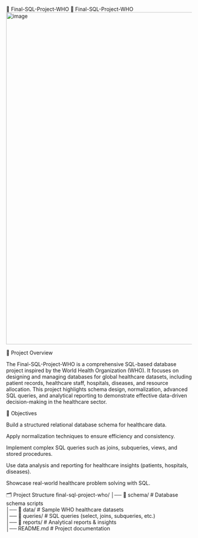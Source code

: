 🚀 Final-SQL-Project-WHO
🚀 Final-SQL-Project-WHO
<img width="900" height="900" alt="image" src="https://github.com/user-attachments/assets/b55bc8d5-67fb-4d50-9700-36fbed7e7db1" />








📌 Project Overview

The Final-SQL-Project-WHO is a comprehensive SQL-based database project inspired by the World Health Organization (WHO).
It focuses on designing and managing databases for global healthcare datasets, including patient records, healthcare staff, hospitals, diseases, and resource allocation.
This project highlights schema design, normalization, advanced SQL queries, and analytical reporting to demonstrate effective data-driven decision-making in the healthcare sector.

🎯 Objectives

Build a structured relational database schema for healthcare data.

Apply normalization techniques to ensure efficiency and consistency.

Implement complex SQL queries such as joins, subqueries, views, and stored procedures.

Use data analysis and reporting for healthcare insights (patients, hospitals, diseases).

Showcase real-world healthcare problem solving with SQL.

🗂 Project Structure
final-sql-project-who/
│── 📂 schema/            # Database schema scripts  
│── 📂 data/              # Sample WHO healthcare datasets  
│── 📂 queries/           # SQL queries (select, joins, subqueries, etc.)  
│── 📂 reports/           # Analytical reports & insights  
│── README.md             # Project documentation  
